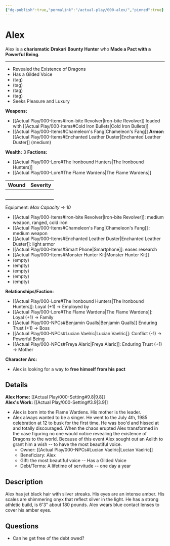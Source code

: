 ```yaml
---
{"dg-publish":true,"permalink":"/actual-play/000-alex/","pinned":true}
---
```


# Alex

Alex is a **charismatic** **Drakari** **Bounty Hunter** who **Made a Pact with a Powerful Being**.

***
* Revealed the Existence of Dragons
* Has a Gilded Voice
* (tag)
* (tag)
* (tag)
* (tag)
* Seeks Pleasure and Luxury

**Weapons:** 
* [[Actual Play/000-Items#Iron-bite Revolver\|Iron-bite Revolver]] loaded with [[Actual Play/000-Items#Cold Iron Bullets\|Cold Iron Bullets]]
* [[Actual Play/000-Items#Chameleon's Fang\|Chameleon's Fang]]
**Armor:** [[Actual Play/000-Items#Enchanted Leather Duster\|Enchanted Leather Duster]] (medium)

**Wealth:** 3
**Factions:**
* [[Actual Play/000-Lore#The Ironbound Hunters\|The Ironbound Hunters]]
* [[Actual Play/000-Lore#The Flame Wardens\|The Flame Wardens]]

| Wound | Severity |
| ----- | -------- |
|       |          |
|       |          |
|       |          |
|       |          |
|       |          |

Equipment: _Max Capacity → 10_
* [[Actual Play/000-Items#Iron-bite Revolver\|Iron-bite Revolver]]: medium weapon, ranged, cold iron
* [[Actual Play/000-Items#Chameleon's Fang\|Chameleon's Fang]] : medium weapon
* [[Actual Play/000-Items#Enchanted Leather Duster\|Enchanted Leather Duster]]: light armor
* [[Actual Play/000-Items#Smart Phone\|Smartphone]]: eases research
* [[Actual Play/000-Items#Monster Hunter Kit\|Monster Hunter Kit]]
* (empty)
* (empty)
* (empty)
* (empty)
* (empty)

**Relationships/Faction:**
* [[Actual Play/000-Lore#The Ironbound Hunters\|The Ironbound Hunters]]: Loyal (+1) → Employed by
* [[Actual Play/000-Lore#The Flame Wardens\|The Flame Wardens]]: Loyal (+1) → Family
* [[Actual Play/000-NPCs#Benjamin Qualls\|Benjamin Qualls]] Enduring Trust (+1) →  Boss
* [[Actual Play/000-NPCs#Lucian Vaelric\|Lucian Vaelric]]:  Conflict (-1) → Powerful Being
* [[Actual Play/000-NPCs#Freya Alaric\|Freya Alaric]]: Enduring Trust (+1) -> Mother

**Character Arc:**
* Alex is looking for a way to **free himself from his pact**

## Details

**Alex Home:** [[Actual Play/000-Setting#9.8\|9.8]]  
**Alex's Work:** [[Actual Play/000-Setting#3.9\|3.9]]  
* Alex is born into the Flame Wardens. His mother is the leader.
* Alex always wanted to be a singer. He went to the July 4th, 1985 celebration at 12 to busk for the first time. He was boo'd and hissed at and totally discouraged. When the chaos erupted Alex transformed in the case figuring no one would notice revealing the existence of Dragons to the world. Because of this event Alex sought out an Aelith to grant him a wish -- to have the most beautiful voice.
    * Owner: [[Actual Play/000-NPCs#Lucian Vaelric\|Lucian Vaelric]]
    * Beneficiary: Alex
    * Gift: the most beautiful voice -- Has a Gilded Voice
    * Debt/Terms: A lifetime of servitude -- one day a year

## Description

Alex has jet black hair with silver streaks.  His eyes are an intense amber.  His scales are shimmering onyx that reflect silver in the light.  He has a strong athletic build, is 6'3" about 180 pounds.  Alex wears blue contact lenses to cover his amber eyes.

## Questions

* Can he get free of the debt owed?